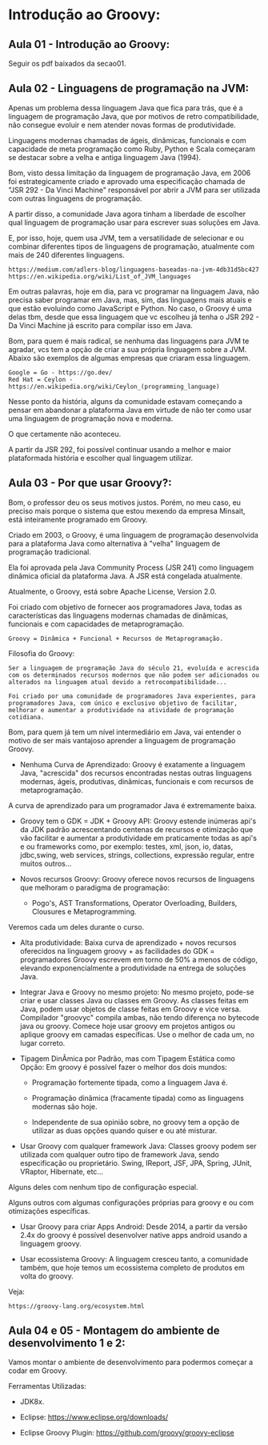 # Introdução ao Groovy:

## Aula 01 - Introdução ao Groovy:
Seguir os pdf baixados da secao01.

## Aula 02 - Linguagens de programação na JVM:
Apenas um problema dessa linguagem Java que fica para trás, que é a linguagem de programação Java, que por motivos de retro compatibilidade, não consegue evoluir e nem atender novas formas de produtividade.

Linguagens modernas chamadas de ágeis, dinâmicas, funcionais e com capacidade de meta programação como Ruby, Python e Scala começaram se destacar sobre a velha e antiga linguagem Java (1994).

Bom, visto dessa limitação da linguagem de programação Java, em 2006 foi estrategicamente criado e aprovado uma especificação chamada de "JSR 292 - Da Vinci Machine" responsável por abrir a JVM para ser utilizada com outras linguagens de programação.

A partir disso, a comunidade Java agora tinham a liberdade de escolher qual linguagem de programação usar para escrever suas soluções em Java.

E, por isso, hoje, quem usa JVM, tem a versatilidade de selecionar e ou combinar diferentes tipos de linguagens de programação, atualmente com mais de 240 diferentes linguagens.

    https://medium.com/adlers-blog/linguagens-baseadas-na-jvm-4db31d5bc427
    https://en.wikipedia.org/wiki/List_of_JVM_languages

Em outras palavras, hoje em dia, para vc programar na linguagem Java, não precisa saber programar em Java, mas, sim, das linguagens mais atuais e que estão evoluindo como JavaScript e Python. No caso, o Groovy é uma delas tbm, desde que essa linguagem que vc escolheu já tenha o JSR 292 - Da Vinci Machine já escrito para compilar isso em Java.

Bom, para quem é mais radical, se nenhuma das linguagens para JVM te agradar, vcs tem a opção de criar a sua própria linguagem sobre a JVM. Abaixo são exemplos de algumas empresas que criaram essa linguagem.

    Google = Go - https://go.dev/
    Red Hat = Ceylon - https://en.wikipedia.org/wiki/Ceylon_(programming_language)

Nesse ponto da história, alguns da comunidade estavam começando a pensar em abandonar a plataforma Java em virtude de não ter como usar uma linguagem de programação nova e moderna.

O que certamente não aconteceu.

A partir da JSR 292, foi possível continuar usando a melhor e maior plataformada história e escolher qual linguagem utilizar.

## Aula 03 - Por que usar Groovy?:
Bom, o professor deu os seus motivos justos. Porém, no meu caso, eu preciso mais porque o sistema que estou mexendo da empresa Minsait, está inteiramente programado em Groovy.

Criado em 2003, o Groovy, é uma linguagem de programação desenvolvida para a plataforma Java como alternativa à "velha" linguagem de programação tradicional.

Ela foi aprovada pela Java Community Process (JSR 241) como linguagem dinâmica oficial da plataforma Java. A JSR está congelada atualmente.

Atualmente, o Groovy, está sobre Apache License, Version 2.0.

Foi criado com objetivo de fornecer aos programadores Java, todas as características das linguagens modernas chamadas de dinâmicas, funcionais e com capacidades de metaprogramação.

    Groovy = Dinâmica + Funcional + Recursos de Metaprogramação.

Filosofia do Groovy:

    Ser a linguagem de programação Java do século 21, evoluída e acrescida com os determinados recursos modernos que não podem ser adicionados ou alterados na linguagem atual devido a retrocompatibilidade...

    Foi criado por uma comunidade de programadores Java experientes, para programadores Java, com único e exclusivo objetivo de facilitar, melhorar e aumentar a produtividade na atividade de programação cotidiana.

Bom, para quem já tem um nível intermediário em Java, vai entender o motivo de ser mais vantajoso aprender a linguagem de programação Groovy.

- Nenhuma Curva de Aprendizado: Groovy é exatamente a linguagem Java, "acrescida" dos recursos encontradas nestas outras linguagens modernas, ágeis, produtivas, dinâmicas, funcionais e com recursos de metaprogramação.

A curva de aprendizado para um programador Java é extremamente baixa.

- Groovy tem o GDK = JDK + Groovy API: Groovy estende inúmeras api's da JDK padrão acrescentando centenas de recursos e otimização que vão facilitar e aumentar a produtividade em praticamente todas as api's e ou frameworks como, por exemplo: testes, xml, json, io, datas, jdbc,swing, web services, strings, collections, expressão regular, entre muitos outros...

- Novos recursos Groovy: Groovy oferece novos recursos de linguagens que melhoram o paradigma de programação:
    - Pogo's, AST Transformations, Operator Overloading, Builders, Clousures e Metaprogramming.

Veremos cada um deles durante o curso.

- Alta produtividade: Baixa curva de aprendizado + novos recursos oferecidos na linguagem groovy + as facilidades do GDK = programadores Groovy escrevem em torno de 50% a menos de código, elevando exponencialmente a produtividade na entrega de soluções Java.

- Integrar Java e Groovy no mesmo projeto: No mesmo projeto, pode-se criar e usar classes Java ou classes em Groovy. As classes feitas em Java, podem usar objetos de classe feitas em Groovy e vice versa. Compilador "groovyc" compila ambas, não tendo diferença no bytecode java ou groovy. Comece hoje usar groovy em projetos antigos ou aplique groovy em camadas específicas. Use o melhor de cada um, no lugar correto.

- Tipagem DinÂmica por Padrão, mas com Tipagem Estática como Opção: Em groovy é possível fazer o melhor dos dois mundos:
    - Programação fortemente tipada, como a linguagem Java é.

    - Programação dinâmica (fracamente tipada) como as linguagens modernas são hoje.

    - Independente de sua opinião sobre, no groovy tem a opção de utilizar as duas opções quando quiser e ou até misturar.

- Usar Groovy com qualquer framework Java: Classes groovy podem ser utilizada com qualquer outro tipo de framework Java, sendo especificação ou proprietário. Swing, IReport, JSF, JPA, Spring, JUnit, VRaptor, Hibernate, etc...

Alguns deles com nenhum tipo de configuração especial.

Alguns outros com algumas configurações próprias para groovy e ou com otimizações específicas.

- Usar Groovy para criar Apps Android: Desde 2014, a partir da versão 2.4x do groovy é possível desenvolver native apps android usando a linguagem groovy.

- Usar ecossistema Groovy: A linguagem cresceu tanto, a comunidade também, que hoje temos um ecossistema completo de produtos em volta do groovy.

Veja:

    https://groovy-lang.org/ecosystem.html

## Aula 04 e 05 - Montagem do ambiente de desenvolvimento 1 e 2:
Vamos montar o ambiente de desenvolvimento para podermos começar a codar em Groovy.

Ferramentas Utilizadas:

- JDK8x.

- Eclipse: https://www.eclipse.org/downloads/

- Eclipse Groovy Plugin: https://github.com/groovy/groovy-eclipse

